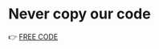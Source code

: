 # Never copy our code

👉 <a href="https://github.com/GH05T-HUNTER5/GH05T-INSTA/blob/main/.update/README.md">FREE CODE</a>
